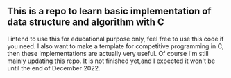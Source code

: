 ## This is a repo to learn basic implementation of data structure and algorithm with C

I intend to use this for educational purpose only, feel free to use this code if you need. 
I also want to make a template for competitive programming in C, then these implementations are actually very useful. Of course I'm still mainly updating this repo.
It is not finished yet,and I expected it won't be until the end of December 2022.
